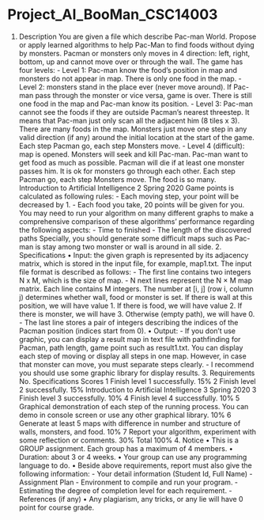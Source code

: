 # Project_AI_BooMan_CSC14003
1. Description You are given a file which describe Pac-man World. Propose or apply learned algorithms to help Pac-Man to find foods without dying by monsters. Pacman or monsters only moves in 4 direction: left, right, bottom, up and cannot move over or through the wall. The game has four levels: - Level 1: Pac-man know the food’s position in map and monsters do not appear in map. There is only one food in the map. - Level 2: monsters stand in the place ever (never move around). If Pac-man pass through the monster or vice versa, game is over. There is still one food in the map and Pac-man know its position. - Level 3: Pac-man cannot see the foods if they are outside Pacman’s nearest threestep. It means that Pac-man just only scan all the adjacent him (8 tiles x 3). There are many foods in the map. Monsters just move one step in any valid direction (if any) around the initial location at the start of the game. Each step Pacman go, each step Monsters move. - Level 4 (difficult): map is opened. Monsters will seek and kill Pac-man. Pac-man want to get food as much as possible. Pacman will die if at least one monster passes him. It is ok for monsters go through each other. Each step Pacman go, each step Monsters move. The food is so many. Introduction to Artificial Intelligence 2 Spring 2020 Game points is calculated as following rules: - Each moving step, your point will be decreased by 1. - Each food you take, 20 points will be given for you. You may need to run your algorithm on many different graphs to make a comprehensive comparison of these algorithms’ performance regarding the following aspects: - Time to finished - The length of the discovered paths Specially, you should generate some difficult maps such as Pac-man is stay among two monster or wall is around in all side. 2. Specifications • Input: the given graph is represented by its adjacency matrix, which is stored in the input file, for example, map1.txt. The input file format is described as follows: - The first line contains two integers N x M, which is the size of map. - N next lines represent the N × M map matrix. Each line contains M integers. The number at [i, j] (row i, column j) determines whether wall, food or monster is set. If there is wall at this position, we will have value 1. If there is food, we will have value 2. If there is monster, we will have 3. Otherwise (empty path), we will have 0. - The last line stores a pair of integers describing the indices of the Pacman position (indices start from 0). • Output: - If you don’t use graphic, you can display a result map in text file with pathfinding for Pacman, path length, game point such as result1.txt. You can display each step of moving or display all steps in one map. However, in case that monster can move, you must separate steps clearly. - I recommend you should use some graphic library for display results. 3. Requirements No. Specifications Scores 1 Finish level 1 successfully. 15% 2 Finish level 2 successfully. 15% Introduction to Artificial Intelligence 3 Spring 2020 3 Finish level 3 successfully. 10% 4 Finish level 4 successfully. 10% 5 Graphical demonstration of each step of the running process. You can demo in console screen or use any other graphical library. 10% 6 Generate at least 5 maps with difference in number and structure of walls, monsters, and food. 10% 7 Report your algorithm, experiment with some reflection or comments. 30% Total 100% 4. Notice • This is a GROUP assignment. Each group has a maximum of 4 members. • Duration: about 3 or 4 weeks. • Your group can use any programming language to do. • Beside above requirements, report must also give the following information: - Your detail information (Student Id, Full Name) - Assignment Plan - Environment to compile and run your program. - Estimating the degree of completion level for each requirement. - References (if any) • Any plagiarism, any tricks, or any lie will have 0 point for course grade.

